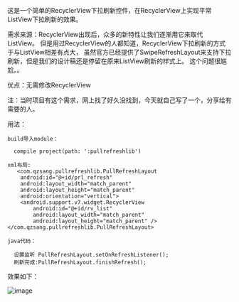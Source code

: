 
这是一个简单的RecyclerView下拉刷新控件，在RecyclerView上实现平常ListView下拉刷新的效果。

需求来源：RecyclerView出现后，众多的新特性让我们逐渐用它来取代ListView。
但是用过RecyclerView的人都知道，RecyclerView下拉刷新的方式于与ListView相差有点大，
虽然官方已经提供了SwipeRefreshLayout来支持下拉刷新，但是我们的设计稿还是停留在原来ListView刷新的样式上。
这个问题很尴尬。。

优点：无需修改RecyclerView

注：当时项目有这个需求，网上找了好久没找到，今天就自己写了一个，分享给有需要的人。


用法：

    build导入module：

      compile project(path: ':pullrefreshlib')

    xml布局:
       <com.qzsang.pullrefreshlib.PullRefreshLayout
        android:id="@+id/prl_refresh"
        android:layout_width="match_parent"
        android:layout_height="match_parent"
        android:orientation="vertical">
        <android.support.v7.widget.RecyclerView
            android:id="@+id/rv_list"
            android:layout_width="match_parent"
            android:layout_height="match_parent" />
    </com.qzsang.pullrefreshlib.PullRefreshLayout>

    java代码：

      设置监听 PullRefreshLayout.setOnRefreshListener();
      刷新完成:PullRefreshLayout.finishRefresh();




效果如下：

![image](https://github.com/qzsang/PullRefreshDemo/blob/master/doc/pullrefresh.gif)

